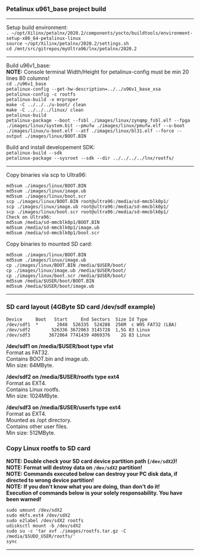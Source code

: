 ### Petalinux u961_base project build  

---  

Setup build environment:  
```. ~/opt/Xilinx/petalnx/2020.2/components/yocto/buildtools/environment-setup-x86_64-petalinux-linux```  
```source ~/opt/Xilinx/petalnx/2020.2/settings.sh```  
```cd /mnt/src/gitrepos/myUltra96/lnx/petalnx/2020.2```  

---  

Build u96v1_base:  
**NOTE:** Console terminal Width/Height for petalinux-config must be min 20 lines 80 columns!  
```cd ./u96v1_base```  
```petalinux-config --get-hw-description=../../u96v1_base_xsa```  
```petalinux-config -c rootfs```  
```petalinux-build -x mrproper```  
```make -C ../../../u-boot/ clean```  
```make -C ../../../linux/ clean```  
```petalinux-build```  
```petalinux-package --boot --fsbl ./images/linux/zynqmp_fsbl.elf --fpga ./images/linux/system.bit --pmufw ./images/linux/pmufw.elf --u-boot ./images/linux/u-boot.elf --atf ./images/linux/bl31.elf --force --output ./images/linux/BOOT.BIN```  

Build and install developement SDK:  
```petalinux-build --sdk```  
```petalinux-package --sysroot --sdk --dir ../../../../lnx/rootfs/```  

---

Copy binaries via scp to Ultra96:  
```
md5sum ./images/linux/BOOT.BIN
md5sum ./images/linux/image.ub
md5sum ./images/linux/boot.scr
scp ./images/linux/BOOT.BIN root@ultra96:/media/sd-mmcblk0p1/
scp ./images/linux/image.ub root@ultra96:/media/sd-mmcblk0p1/
scp ./images/linux/boot.scr root@ultra96:/media/sd-mmcblk0p1/
Check on Ultra96:
md5sum /media/sd-mmcblk0p1/BOOT.BIN
md5sum /media/sd-mmcblk0p1/image.ub
md5sum /media/sd-mmcblk0p1/boot.scr
```  

Copy binaries to mounted SD card:  
```
md5sum ./images/linux/BOOT.BIN
md5sum ./images/linux/image.ub
cp ./images/linux/BOOT.BIN /media/$USER/boot/
cp ./images/linux/image.ub /media/$USER/boot/
cp ./images/linux/boot.scr /media/$USER/boot/
md5sum /media/$USER/boot/BOOT.BIN
md5sum /media/$USER/boot/image.ub
```  

---

### SD card layout (4GByte SD card /dev/sdf example)
```
Device     Boot   Start     End Sectors  Size Id Type
/dev/sdf1  *       2048  526335  524288  256M  c W95 FAT32 (LBA)
/dev/sdf2        526336 3672063 3145728  1,5G 83 Linux
/dev/sdf3       3672064 7741439 4069376    2G 83 Linux
```  

**/dev/sdf1 on /media/$USER/boot type vfat**  
Format as FAT32.  
Contains BOOT.bin and image.ub.  
Min size: 64MByte.  

**/dev/sdf2 on /media/$USER/rootfs type ext4**  
Format as EXT4.  
Contains Linux rootfs.  
Min size: 1024MByte.  

**/dev/sdf3 on /media/$USER/userfs type ext4**  
Format as EXT4.  
Mounted as /opt directory.  
Contains other user files.  
Min size: 512MByte.  

### Copy Linux rootfs to SD card  
**NOTE: Double check your SD card device partition path (```/dev/sdX2```)!**  
**NOTE: Format will destroy data on ```/dev/sdX2``` partition!**  
**NOTE: Commands executed below can destroy your PC disk data, if directed to wrong device partition!**  
**NOTE: If you don't know what you are doing, than don't do it!**  
**Execution of commands below is your solely responsability. You have been warned!**  

```sudo umount /dev/sdX2```  
```sudo mkfs.ext4 /dev/sdX2```  
```sudo e2label /dev/sdX2 rootfs```  
```udisksctl mount -b /dev/sdX2```  
```sudo su -c 'tar xvf ./images/rootfs.tar.gz -C /media/$SUDO_USER/rootfs/'```  
```sync```  

---


